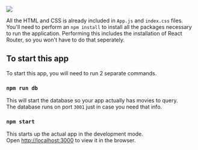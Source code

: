![](https://fontmeme.com/permalink/190707/fd4735271a0d997cbe19a04408c896fc.png)

All the HTML and CSS is already included in `App.js` and `index.css` files. You'll need to perform an `npm install` to install all the packages necessary to run the application. Performing this includes the installation of React Router, so you won't have to do that seperately.

## To start this app

To start this app, you will need to run 2 separate commands.

### `npm run db`

This will start the database so your app actually has movies to query.<br>
The database runs on port `3001` just in case you need that info.

### `npm start`

This starts up the actual app in the development mode.<br>
Open [http://localhost:3000](http://localhost:3000) to view it in the browser.

